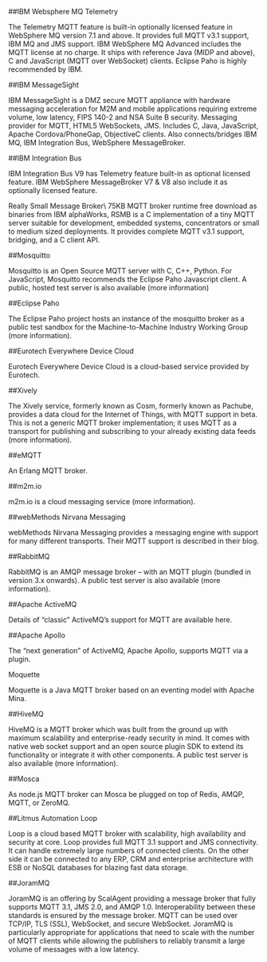 ##IBM Websphere MQ Telemetry

The Telemetry MQTT feature is built-in optionally licensed feature in WebSphere MQ version 7.1 and above. It provides full MQTT v3.1 support, IBM MQ and JMS support. IBM WebSphere MQ Advanced includes the MQTT license at no charge. It ships with reference Java (MIDP and above), C and JavaScript (MQTT over WebSocket) clients. Eclipse Paho is highly recommended by IBM.

##IBM MessageSight

IBM MessageSight is a DMZ secure MQTT appliance with hardware messaging acceleration for M2M and mobile applications requiring extreme volume, low latency, FIPS 140-2 and NSA Suite B security. Messaging provider for MQTT, HTML5 WebSockets, JMS. Includes C, Java, JavaScript, Apache Cordova/PhoneGap, ObjectiveC clients. Also connects/bridges IBM MQ, IBM Integration Bus, WebSphere MessageBroker.

##IBM Integration Bus

IBM Integration Bus V9 has Telemetry feature built-in as optional licensed feature. IBM WebSphere MessageBroker V7 & V8 also include it as optionally licensed feature.

Really Small Message Broker\ 75KB MQTT broker runtime free download as binaries from IBM alphaWorks, RSMB is a C implementation of a tiny MQTT server suitable for development, embedded systems, concentrators or small to medium sized deployments. It provides complete MQTT v3.1 support, bridging, and a C client API.

##Mosquitto

Mosquitto is an Open Source MQTT server with C, C++, Python. For JavaScript, Mosquitto recommends the Eclipse Paho Javascript client. A public, hosted test server is also available (more information)

##Eclipse Paho

The Eclipse Paho project hosts an instance of the mosquitto broker as a public test sandbox for the Machine-to-Machine Industry Working Group (more information).

##Eurotech Everywhere Device Cloud

Eurotech Everywhere Device Cloud is a cloud-based service provided by Eurotech.

##Xively

The Xively service, formerly known as Cosm, formerly known as Pachube, provides a data cloud for the Internet of Things, with MQTT support in beta. This is not a generic MQTT broker implementation; it uses MQTT as a transport for publishing and subscribing to your already existing data feeds (more information).

##eMQTT

An Erlang MQTT broker.

##m2m.io

m2m.io is a cloud messaging service (more information).

##webMethods Nirvana Messaging

webMethods Nirvana Messaging provides a messaging engine with support for many different transports. Their MQTT support is described in their blog.

##RabbitMQ

RabbitMQ is an AMQP message broker – with an MQTT plugin (bundled in version 3.x onwards). A public test server is also available (more information).

##Apache ActiveMQ

Details of “classic” ActiveMQ’s support for MQTT are available here.

##Apache Apollo

The “next generation” of ActiveMQ, Apache Apollo, supports MQTT via a plugin.

Moquette

Moquette is a Java MQTT broker based on an eventing model with Apache Mina.

##HiveMQ

HiveMQ is a MQTT broker which was built from the ground up with maximum scalability and enterprise-ready security in mind. It comes with native web socket support and an open source plugin SDK to extend its functionality or integrate it with other components. A public test server is also available (more information).

##Mosca

As node.js MQTT broker can Mosca be plugged on top of Redis, AMQP, MQTT, or ZeroMQ.

##Litmus Automation Loop

Loop is a cloud based MQTT broker with scalability, high availability and security at core. Loop provides full MQTT 3.1 support and JMS connectivity. It can handle extremely large numbers of connected clients. On the other side it can be connected to any ERP, CRM and enterprise architecture with ESB or NoSQL databases for blazing fast data storage.

##JoramMQ

JoramMQ is an offering by ScalAgent providing a message broker that fully supports MQTT 3.1, JMS 2.0, and AMQP 1.0. Interoperability between these standards is ensured by the message broker. MQTT can be used over TCP/IP, TLS (SSL), WebSocket, and secure WebSocket. JoramMQ is particularly appropriate for applications that need to scale with the number of MQTT clients while allowing the publishers to reliably transmit a large volume of messages with a low latency.
